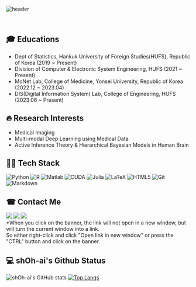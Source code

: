 ![header](https://capsule-render.vercel.app/api?type=cylinder&color=auto&height=300&section=header&text=Hello%20there,%20Welcome%20to%20sh.Oh's%20Github%20👋&fontSize=42)

<br />

<h2> 🎓 Educations </h2>

- Dept of Statistics, Hankuk University of Foreign Studies(HUFS), Republic of Korea (2019 ~ Present)<Br>
- Division of Computer & Electronic System Engineering, HUFS (2021 ~ Present)<Br>
- MoNet Lab, College of Medicine, Yonsei University, Republic of Korea (2022.12 ~ 2023.04)
- DIS(Digital Information System) Lab, College of Engineering, HUFS (2023.06 ~ Present)

<h2> 🔥 Research Interests </h2>

- Medical Imaging<Br>
- Multi-modal Deep Learning using Medical Data<Br>
- Active Inference Theory & Hierarchical Bayesian Models in Human Brain

<h2> 💪🏻 Tech Stack </h2>

![Python](https://img.shields.io/badge/-Python-3776AB?style=for-the-badge&logo=Python&logoColor=white)
![R](https://img.shields.io/badge/-R-276DC3?style=for-the-badge&logo=R&logoColor=white)
![Matlab](https://img.shields.io/badge/MATLAB-R2023a-BLUE.svg)
![CUDA](https://img.shields.io/badge/-CUDA-76B900?style=for-the-badge&logo=NVIDIA&logoColor=white)
![Julia](https://img.shields.io/badge/-Julia-9558B2?style=for-the-badge&logo=Julia&logoColor=white)
![LaTeX](https://img.shields.io/badge/latex-%23008080.svg?style=for-the-badge&logo=latex&logoColor=white)
![HTML5](https://img.shields.io/badge/-HTML5-F05032?style=for-the-badge&logo=html5&logoColor=ffffff)
![Git](https://img.shields.io/badge/-Git-F05032?style=for-the-badge&logo=git&logoColor=ffffff)
![Markdown](https://img.shields.io/badge/-Markdown-000000?style=for-the-badge&logo=Markdown&logoColor=white)

<h2> ☎ Contact Me </h2>

<a href="mailto:shoyangchung@gmail.com" target="_blank">
<img src="https://img.shields.io/badge/-Gmail-EA4335?style=for-the-badge&logo=Gmail&logoColor=white"/>
</a>
<a href="https://sites.google.com/view/seunghunoh/%ED%99%88" target="_blank">
<img src="https://img.shields.io/badge/-Googlesite-34A853?style=for-the-badge&logo=GoogleSheets&logoColor=white"/>
</a>
<a href="https://www.linkedin.com/in/seunghunoh19/" target="_blank">
<img src="https://img.shields.io/badge/-LinkedIn-0A66C2?style=for-the-badge&logo=LinkedIn&logoColor=white"/>
</a>
<Br>
*When you click on the banner, the link will not open in a new window, but will turn the current window into a link. <Br> So either right-click and click "Open link in new window" or press the "CTRL" button and click on the banner.

<h2> 💻 shOh-ai's Github Status </h2>

![shOh-ai's GitHub stats](https://github-readme-stats.vercel.app/api?username=shOh-ai&show_icons=true&theme=radical)
[![Top Langs](https://github-readme-stats.vercel.app/api/top-langs/?username=shOh-ai&layout=compact)](https://github.com/shOh-ai/github-readme-stats)
